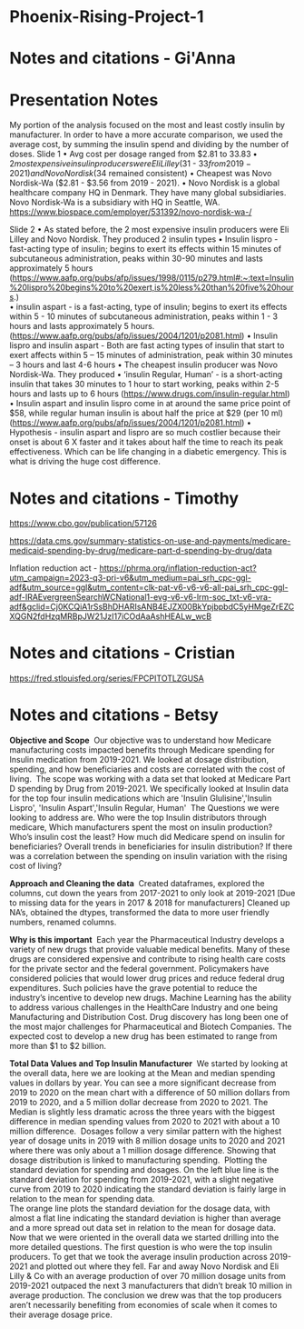 # Phoenix-Rising-Project-1


# Notes and citations - Gi'Anna

# Presentation Notes

My portion of the analysis focused on the most and least costly insulin by manufacturer. In order to have a more accurate comparison, we used the average cost, by summing the insulin spend and dividing by the number of doses.
Slide 1
•	Avg cost per dosage ranged from $2.81 to $33.83
•	2 most expensive insulin producers were Eli Lilley ($31 - $33 from 2019-2021) and Novo Nordisk ($34 remained consistent)
•	Cheapest was Novo Nordisk-Wa ($2.81 - $3.56 from 2019 - 2021). 
•	Novo Nordisk is a global healthcare company HQ in Denmark. They have many global subsidiaries. Novo Nordisk-Wa is a subsidiary with HQ in Seattle, WA. https://www.biospace.com/employer/531392/novo-nordisk-wa-/	

Slide 2
•	As stated before, the 2 most expensive insulin producers were Eli Lilley and Novo Nordisk. They produced 2 insulin types 
•	Insulin lispro - fast-acting type of insulin; begins to exert its effects within 15 minutes of subcutaneous administration, peaks within 30-90 minutes and lasts approximately 5 hours (https://www.aafp.org/pubs/afp/issues/1998/0115/p279.html#:~:text=Insulin%20lispro%20begins%20to%20exert,is%20less%20than%20five%20hours.)	
•	insulin aspart - is a fast-acting, type of insulin; begins to exert its effects within 5 - 10 minutes of subcutaneous administration, peaks within 1 - 3 hours and lasts approximately 5 hours. (https://www.aafp.org/pubs/afp/issues/2004/1201/p2081.html)
•	Insulin lispro and insulin aspart - Both are fast acting types of insulin that start to exert affects within 5 – 15 minutes of administration, peak within 30 minutes – 3 hours and last 4-6 hours
•	The cheapest insulin producer was Novo Nordisk-Wa. They produced 
•	‘insulin Regular, Human’ - is a short-acting insulin that takes 30 minutes to 1 hour to start working, peaks within 2-5 hours and lasts up to 6 hours (https://www.drugs.com/insulin-regular.html)	
•	Insulin aspart and insulin lispro come in at around the same price point of $58, while regular human insulin is about half the price at $29 (per 10 ml) (https://www.aafp.org/pubs/afp/issues/2004/1201/p2081.html)
•	Hypothesis -  insulin aspart and lispro are so much costlier because their onset is about 6 X faster and it takes about half the time to reach its peak effectiveness. Which can be life changing in a diabetic emergency. This is what is driving the huge cost difference.

# Notes and citations - Timothy

https://www.cbo.gov/publication/57126

https://data.cms.gov/summary-statistics-on-use-and-payments/medicare-medicaid-spending-by-drug/medicare-part-d-spending-by-drug/data

Inflation reduction act - https://phrma.org/inflation-reduction-act?utm_campaign=2023-q3-pri-v6&utm_medium=pai_srh_cpc-ggl-adf&utm_source=ggl&utm_content=clk-pat-v6-v6-v6-all-pai_srh_cpc-ggl-adf-IRAEvergreenSearchWCNational1-evg-v6-v6-lrm-soc_txt-v6-vra-adf&gclid=Cj0KCQiA1rSsBhDHARIsANB4EJZX00BkYpjbpbdC5yHMgeZrEZCXQGN2fdHzqMRBpJW21JzI17iCOdAaAshHEALw_wcB


# Notes and citations - Cristian

https://fred.stlouisfed.org/series/FPCPITOTLZGUSA

# Notes and citations - Betsy

**Objective and Scope**
​ Our objective was to understand how Medicare manufacturing costs impacted benefits through Medicare spending for Insulin medication from 2019-2021. We looked at dosage distribution, spending, and how beneficiaries and costs are correlated with the cost of living. 
​ The scope was working with a data set that looked at Medicare Part D spending by Drug from 2019-2021. We specifically looked at Insulin data for the top four insulin medications which are 'Insulin Glulisine','Insulin Lispro', 'Insulin Aspart','Insulin Regular, Human'
​ The Questions we were looking to address are. Who were the top Insulin distributors through medicare, Which manufacturers spent the most on insulin production? Who’s insulin cost the least? How much did Medicare spend on insulin for beneficiaries? Overall trends in beneficiaries for insulin distribution? If there was a correlation between the spending on insulin variation with the rising cost of living?

**Approach and Cleaning the data**
​ Created dataframes, explored the columns, cut down the years from 2017-2021 to only look at 2019-2021 [Due to missing data for the years in 2017 & 2018 for manufacturers]
Cleaned up NA’s, obtained the dtypes, transformed the data to more user friendly numbers, renamed columns. 

**Why is this important**
​ Each year the Pharmaceutical Industry develops a variety of new drugs that provide valuable medical benefits. Many of these drugs are considered expensive and contribute to rising health care costs for the private sector and the federal government. Policymakers have considered policies that would lower drug prices and reduce federal drug expenditures. Such policies have the grave potential to reduce the industry’s incentive to develop new drugs.
Machine Learning has the ability to address various challenges in the HealthCare Industry and one being Manufacturing and Distribution Cost. Drug discovery has long been one of the most major challenges for Pharmaceutical and Biotech Companies. The expected cost to develop a new drug has been estimated to range from more than $1 to $2 billion.

**Total Data Values and Top Insulin Manufacturer**
​ We started by looking at the overall data, here we are looking at the Mean and median spending values in dollars by year. You can see a more significant decrease from 2019 to 2020 on the mean chart with a difference of 50 million dollars from 2019 to 2020, and a  5 million dollar decrease from 2020 to 2021. The Median is slightly less dramatic across the three years with the biggest difference in median spending values from 2020 to 2021 with about a 10 million difference. 
​ Dosages follow a very similar pattern with the highest year of dosage units in 2019 with 8 million dosage units to 2020 and 2021 where there was only about a 1 million dosage difference. Showing that dosage distribution is linked to manufacturing spending. 
​ Plotting the standard deviation for spending and dosages. On the left blue line is the standard deviation for spending from 2019-2021, with a slight negative curve from 2019 to 2020 indicating the standard deviation is fairly large in relation to the mean for spending data.  
​ The orange line plots the standard deviation for the dosage data, with almost a flat line indicating the standard deviation is higher than average and a more spread out data set in relation to the mean for dosage data. 
​ Now that we were oriented in the overall data we started drilling into the more detailed questions. The first question is who were the top insulin producers. To get that we took the average insulin production across 2019-2021 and plotted out where they fell. Far and away Novo Nordisk and Eli Lilly & Co with an average production of over 70 million dosage units from 2019-2021 outpaced the next 3 manufacturers that didn’t break 10 million in average production. The conclusion we drew was that the top producers aren’t necessarily benefiting from economies of scale when it comes to their average dosage price. 